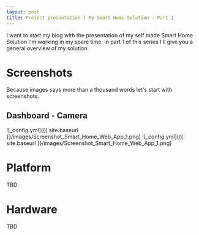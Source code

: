 ```yaml
---
layout: post
title: Project presentation | My Smart Home Solution - Part 1
---
```


I want to start my blog with the presentation of my self made Smart Home Solution I'm working in my spare time. In part 1 of this series I'll give you a general overview of my solution. 

# Screenshots
Because images says more than a thousand words let's start with screenshots. 

## Dashboard - Camera
![_config.yml]({{ site.baseurl }}/images/Screenshot_Smart_Home_Web_App_1.png)
![_config.yml]({{ site.baseurl }}/images/Screenshot_Smart_Home_Web_App_1.png)

# Platform
TBD

# Hardware
TBD
